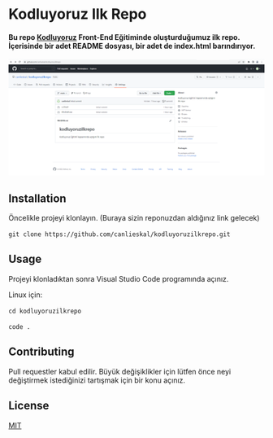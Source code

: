 # Kodluyoruz Ilk Repo

#### Bu repo [Kodluyoruz](https://kodluyoruz.org/) Front-End Eğitiminde oluşturduğumuz ilk repo. İçerisinde bir adet README dosyası, bir adet de index.html barındırıyor.

![ilkrepo](https://github.com/canlieskal/kodluyoruzilkrepo/blob/main/ilkrepo.png)

## Installation

Öncelikle projeyi klonlayın. (Buraya sizin reponuzdan aldığınız link gelecek)

­­­­­­­­­­­­­­­­```git clone https://github.com/canlieskal/kodluyoruzilkrepo.git ```

## Usage

Projeyi klonladıktan sonra Visual Studio Code programında açınız.

Linux için:

­­­­­­­­­­­­­­­­```cd kodluyoruzilkrepo``` 

­­­­­­­­­­­­­­­­``` code . ```

## Contributing

Pull requestler kabul edilir. Büyük değişiklikler için lütfen önce neyi değiştirmek istediğinizi tartışmak için bir konu açınız.

## License

[MIT](https://github.com/canlieskal/kodluyoruzilkrepo/blob/main/LICENSE)
